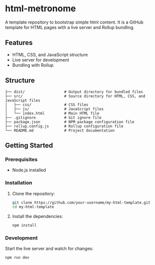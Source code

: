# html-metronome

A template repository to bootstrap simple html content.
It is a GitHub template for HTML pages with a live server and Rollup bundling.

## Features

- HTML, CSS, and JavaScript structure
- Live server for development
- Bundling with Rollup

## Structure

```
├── dist/                  # Output directory for bundled files
├── src/                   # Source directory for HTML, CSS, and JavaScript files
│   ├── css/               # CSS files
│   ├── js/                # JavaScript files
│   └── index.html         # Main HTML file
├── .gitignore             # Git ignore file
├── package.json           # NPM package configuration file
├── rollup.config.js       # Rollup configuration file
└── README.md              # Project documentation
```

## Getting Started

### Prerequisites

- Node.js installed

### Installation

1. Clone the repository:

   ```sh
   git clone https://github.com/your-username/my-html-template.git
   cd my-html-template
   ```

2. Install the dependencies:

   ```sh
   npm install
   ```

### Development

Start the live server and watch for changes:

```sh
npm run dev
```

